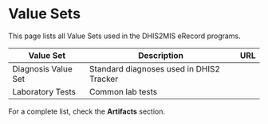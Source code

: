 # Value Sets

This page lists all Value Sets used in the DHIS2MIS eRecord programs.

| Value Set | Description | URL |
|-----------|------------|-----|
| Diagnosis Value Set | Standard diagnoses used in DHIS2 Tracker |  |
| Laboratory Tests | Common lab tests |  |

For a complete list, check the **Artifacts** section.